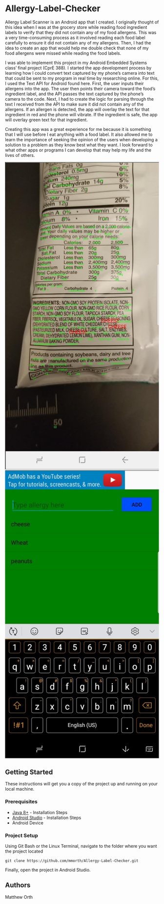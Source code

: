 # Allergy-Label-Checker
Allergy Label Scanner is an Android app that I created. I originally thought of this idea when I was at the grocery store while reading food ingredient labels to verify that they did not contain any of my food allergens. This was a very time-consuming process as it involved reading each food label carefully to ensure it did not contain any of my allergens. Then, I had the idea to create an app that would help me double check that none of my food allergens were missed while reading the food labels.

I was able to implement this project in my Android Embedded Systems class’ final project (CprE 388). I started the app development process by learning how I could convert text captured by my phone’s camera into text that could be sent to my program in real time by researching online. For this, I used the Text API for Android found here. First, the user inputs their allergens into the app. The user then points their camera toward the food’s ingredient label, and the API passes the text captured by the phone’s camera to the code. Next, I had to create the logic for parsing through the text I received from the API to make sure it did not contain any of the allergens. If an allergen is detected, the app will overlay the text for that ingredient in red and the phone will vibrate. If the ingredient is safe, the app will overlay green text for that ingredient.

Creating this app was a great experience for me because it is something that I will use before I eat anything with a food label. It also allowed me to learn the importance of seeking the opinion of the users when developing a solution to a problem as they know best what they want. I look forward to what other apps or programs I can develop that may help my life and the lives of others.

![alt text](https://github.com/mmorth/Allergy-Label-Checker/blob/master/Ingredients_Scanner.png)
![alt text](https://github.com/mmorth/Allergy-Label-Checker/blob/master/Allergy_Input.png)

## Getting Started
These instructions will get you a copy of the project up and running on your local machine.

### Prerequisites
* [Java 8+](http://www.oracle.com/technetwork/java/javase/downloads/jdk8-downloads-2133151.html) - Installation Steps
* [Android Studio](https://developer.android.com/studio/) - Installation Steps
* Android Device

### Project Setup
Using Git Bash or the Linux Terminal, navigate to the folder where you want the project located

```
git clone https://github.com/mmorth/Allergy-Label-Checker.git
```

Finally, open the project in Android Studio.

## Authors
Matthew Orth
